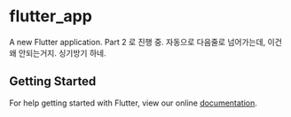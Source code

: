 # flutter_app

A new Flutter application.
Part 2 로 진행 중.
자동으로 다음줄로 넘어가는데, 이건 왜 안되는거지.
싱기방기 하네.

## Getting Started

For help getting started with Flutter, view our online
[documentation](https://flutter.io/).
